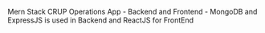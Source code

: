 Mern Stack CRUP Operations App - Backend and Frontend - MongoDB and ExpressJS is used in Backend and ReactJS for FrontEnd
